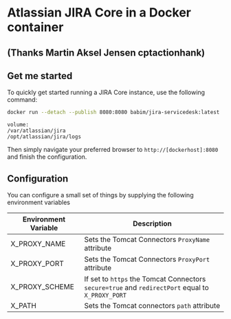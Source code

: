 # Atlassian JIRA Core in a Docker container
## (Thanks Martin Aksel Jensen cptactionhank)

## Get me started

To quickly get started running a JIRA Core instance, use the following command:
```bash
docker run --detach --publish 8080:8080 babim/jira-servicedesk:latest
```
```
volume:
/var/atlassian/jira
/opt/atlassian/jira/logs
```

Then simply navigate your preferred browser to `http://[dockerhost]:8080` and finish the configuration.

## Configuration

You can configure a small set of things by supplying the following environment variables

| Environment Variable   | Description |
| ---------------------- | ----------- |
| X_PROXY_NAME           | Sets the Tomcat Connectors `ProxyName` attribute |
| X_PROXY_PORT           | Sets the Tomcat Connectors `ProxyPort` attribute |
| X_PROXY_SCHEME         | If set to `https` the Tomcat Connectors `secure=true` and `redirectPort` equal to `X_PROXY_PORT`   |
| X_PATH                 | Sets the Tomcat connectors `path` attribute |
